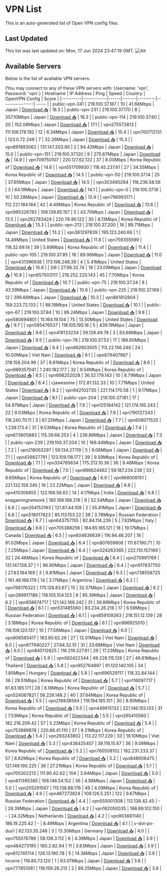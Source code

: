 # VPN List

This is an auto-generated list of Open VPN config files.

## Last Updated

This list was last updated on: Mon, 17 Jun 2024 23:47:19 GMT.
![Alt](https://repobeats.axiom.co/api/embed/186b98318ef1479477931607c1ad7d823f12451f.svg "Repobeats analytics image")

## Available Servers

Below is the list of available VPN servers:

(You may connect to any of these VPN servers with: Username: 'vpn', Password: 'vpn'.)
| Hostname | IP Address | Ping | Speed | Country | OpenVPN Config | Score |
|----------|------------|------|-------|---------|----------------| ----- |
| public-vpn-241 | 219.100.37.187 | 10 | 41.66Mbps | Japan | [Download 📥](./configs/server_0_JP.ovpn) | 18.3 |
| public-vpn-231 | 219.100.37.170 | 8 | 357.10Mbps | Japan | [Download 📥](./configs/server_1_JP.ovpn) | 18.3 |
| public-vpn-114 | 219.100.37.60 | 20 | 152.08Mbps | Japan | [Download 📥](./configs/server_2_JP.ovpn) | 17.1 |
| vpn275572813 | 111.106.178.192 | 12 | 6.34Mbps | Japan | [Download 📥](./configs/server_3_JP.ovpn) | 15.4 |
| vpn700712131 | 123.0.72.249 | 7 | 32.26Mbps | Japan | [Download 📥](./configs/server_4_JP.ovpn) | 15.3 |
| vpn891883062 | 131.147.203.90 | 2 | 94.42Mbps | Japan | [Download 📥](./configs/server_5_JP.ovpn) | 15.0 |
| public-vpn-151 | 219.100.37.120 | 9 | 275.67Mbps | Japan | [Download 📥](./configs/server_6_JP.ovpn) | 14.8 |
| vpn709750107 | 220.127.62.122 | 37 | 8.00Mbps | Korea Republic of | [Download 📥](./configs/server_7_KR.ovpn) | 14.6 |
| vpn551709930 | 118.45.237.61 | 27 | 34.55Mbps | Korea Republic of | [Download 📥](./configs/server_8_KR.ovpn) | 14.5 |
| public-vpn-50 | 219.100.37.14 | 25 | 37.65Mbps | Japan | [Download 📥](./configs/server_9_JP.ovpn) | 14.5 |
| vpn303490264 | 118.236.58.56 | 3 | 64.19Mbps | Japan | [Download 📥](./configs/server_10_JP.ovpn) | 14.1 |
| public-vpn-0 | 219.100.37.18 | 10 | 50.28Mbps | Japan | [Download 📥](./configs/server_11_JP.ovpn) | 13.9 |
| vpn796993171 | 112.221.184.164 | 42 | 4.49Mbps | Korea Republic of | [Download 📥](./configs/server_12_KR.ovpn) | 13.6 |
| vpn985326783 | 106.139.85.157 | 5 | 43.70Mbps | Japan | [Download 📥](./configs/server_13_JP.ovpn) | 13.5 |
| vpn262783424 | 220.78.90.122 | 30 | 8.13Mbps | Korea Republic of | [Download 📥](./configs/server_14_KR.ovpn) | 13.3 |
| public-vpn-213 | 219.100.37.200 | 16 | 89.71Mbps | Japan | [Download 📥](./configs/server_15_JP.ovpn) | 13.2 |
| vpn361297839 | 195.123.240.66 | 1 | 14.49Mbps | United States | [Download 📥](./configs/server_16_US.ovpn) | 11.8 |
| vpn759355599 | 118.32.69.14 | 39 | 5.89Mbps | Korea Republic of | [Download 📥](./configs/server_17_KR.ovpn) | 11.4 |
| public-vpn-105 | 219.100.37.85 | 18 | 89.96Mbps | Japan | [Download 📥](./configs/server_18_JP.ovpn) | 11.0 |
| vpn431396938 | 173.198.248.39 | 4 | 5.41Mbps | United States | [Download 📥](./configs/server_19_US.ovpn) | 10.8 |
| 2i6 | 27.96.32.74 | 18 | 23.09Mbps | Japan | [Download 📥](./configs/server_20_JP.ovpn) | 10.8 |
| vpn657503117 | 219.252.220.143 | 45 | 7.70Mbps | Korea Republic of | [Download 📥](./configs/server_21_KR.ovpn) | 10.7 |
| public-vpn-75 | 219.100.37.24 | 8 | 43.59Mbps | Japan | [Download 📥](./configs/server_22_JP.ovpn) | 10.6 |
| public-vpn-225 | 219.100.37.169 | 12 | 399.66Mbps | Japan | [Download 📥](./configs/server_23_JP.ovpn) | 10.3 |
| vpn861812804 | 159.223.72.133 | 1 | 88.19Mbps | United States | [Download 📥](./configs/server_24_US.ovpn) | 10.1 |
| public-vpn-67 | 219.100.37.84 | 10 | 99.24Mbps | Japan | [Download 📥](./configs/server_25_JP.ovpn) | 9.8 |
| vpn580694801 | 15.164.19.104 | 75 | 13.50Mbps | United States | [Download 📥](./configs/server_26_US.ovpn) | 9.7 |
| vpn595476537 | 118.105.195.16 | 5 | 439.19Mbps | Japan | [Download 📥](./configs/server_27_JP.ovpn) | 9.6 |
| vpn418133234 | 59.129.49.78 | 3 | 83.68Mbps | Japan | [Download 📥](./configs/server_28_JP.ovpn) | 9.5 |
| public-vpn-78 | 219.100.37.53 | 17 | 186.60Mbps | Japan | [Download 📥](./configs/server_29_JP.ovpn) | 9.4 |
| vpn892603505 | 113.22.156.248 | 24 | 10.00Mbps | Viet Nam | [Download 📥](./configs/server_30_VN.ovpn) | 9.1 |
| vpn679407987 | 218.159.204.99 | 37 | 6.81Mbps | Korea Republic of | [Download 📥](./configs/server_31_KR.ovpn) | 8.6 |
| vpn989357041 | 1.240.182.177 | 32 | 9.54Mbps | Korea Republic of | [Download 📥](./configs/server_32_KR.ovpn) | 8.5 |
| vpn698252028 | 36.52.179.143 | 10 | 8.79Mbps | Japan | [Download 📥](./configs/server_33_JP.ovpn) | 8.4 |
| cjawesome | 172.81.132.33 | 10 | 7.71Mbps | United States | [Download 📥](./configs/server_34_US.ovpn) | 8.2 |
| vpn942102730 | 221.114.170.58 | 1 | 9.17Mbps | Japan | [Download 📥](./configs/server_35_JP.ovpn) | 8.1 |
| public-vpn-204 | 219.100.37.181 | 17 | 54.97Mbps | Japan | [Download 📥](./configs/server_36_JP.ovpn) | 7.9 |
| vpn125184142 | 121.174.195.243 | 22 | 9.03Mbps | Korea Republic of | [Download 📥](./configs/server_37_KR.ovpn) | 7.9 |
| vpn790127243 | 118.240.70.11 | 3 | 67.25Mbps | Japan | [Download 📥](./configs/server_38_JP.ovpn) | 7.7 |
| vpn608071520 | 1.238.173.4 | 31 | 9.53Mbps | Korea Republic of | [Download 📥](./configs/server_39_KR.ovpn) | 7.4 |
| vpn673605883 | 115.39.68.253 | 4 | 236.88Mbps | Japan | [Download 📥](./configs/server_40_JP.ovpn) | 7.3 |
| public-vpn-239 | 219.100.37.204 | 10 | 169.44Mbps | Japan | [Download 📥](./configs/server_41_JP.ovpn) | 7.2 |
| vpn218063297 | 59.134.27.119 | 5 | 9.06Mbps | Japan | [Download 📥](./configs/server_42_JP.ovpn) | 7.1 |
| vpn439827791 | 123.109.118.177 | 39 | 9.59Mbps | Korea Republic of | [Download 📥](./configs/server_43_KR.ovpn) | 7.1 |
| vpn334785634 | 175.213.10.36 | 36 | 9.48Mbps | Korea Republic of | [Download 📥](./configs/server_44_KR.ovpn) | 7.0 |
| vpn986624462 | 59.187.234.238 | 33 | 8.65Mbps | Korea Republic of | [Download 📥](./configs/server_45_KR.ovpn) | 6.9 |
| vpn968008151 | 221.132.159.245 | 16 | 23.22Mbps | Japan | [Download 📥](./configs/server_46_JP.ovpn) | 6.8 |
| vpn410306855 | 122.166.56.63 | 14 | 4.17Mbps | India | [Download 📥](./configs/server_47_IN.ovpn) | 6.8 |
| enagamingnetwork | 180.198.168.219 | 9 | 52.54Mbps | Japan | [Download 📥](./configs/server_48_JP.ovpn) | 6.8 |
| vpn354153193 | 121.87.44.108 | 2 | 55.81Mbps | Japan | [Download 📥](./configs/server_49_JP.ovpn) | 6.8 |
| vpn518017823 | 85.113.153.22 | 38 | 3.78Mbps | Russian Federation | [Download 📥](./configs/server_50_RU.ovpn) | 6.7 |
| vpn643757155 | 82.84.114.239 | 5 | 7.82Mbps | Italy | [Download 📥](./configs/server_51_IT.ovpn) | 6.6 |
| vpn705388256 | 184.65.165.121 | 18 | 19.17Mbps | Canada | [Download 📥](./configs/server_52_CA.ovpn) | 6.5 |
| vpn604636639 | 116.94.46.207 | 16 | 91.02Mbps | Japan | [Download 📥](./configs/server_53_JP.ovpn) | 6.4 |
| vpn807659806 | 111.67.190.71 | 10 | 7.25Mbps | Japan | [Download 📥](./configs/server_54_JP.ovpn) | 6.4 |
| vpn324263365 | 222.110.157.169 | 32 | 24.46Mbps | Korea Republic of | [Download 📥](./configs/server_55_KR.ovpn) | 6.4 |
| vpn270991769 | 131.147.158.37 | 1 | 96.90Mbps | Japan | [Download 📥](./configs/server_56_JP.ovpn) | 6.4 |
| vpn917837750 | 27.83.184.169 | 3 | 9.81Mbps | Japan | [Download 📥](./configs/server_57_JP.ovpn) | 6.3 |
| vpn738558725 | 181.46.166.179 | 14 | 3.17Mbps | Argentina | [Download 📥](./configs/server_58_AR.ovpn) | 6.2 |
| vpn768176322 | 175.128.83.67 | 15 | 32.57Mbps | Japan | [Download 📥](./configs/server_59_JP.ovpn) | 6.2 |
| vpn289917189 | 118.105.104.123 | 6 | 85.39Mbps | Japan | [Download 📥](./configs/server_60_JP.ovpn) | 6.2 |
| vpn858674717 | 121.142.168.242 | 31 | 39.86Mbps | Korea Republic of | [Download 📥](./configs/server_61_KR.ovpn) | 6.1 |
| vpn531485560 | 83.234.26.216 | 17 | 6.59Mbps | Russian Federation | [Download 📥](./configs/server_62_RU.ovpn) | 6.1 |
| vpn859109263 | 218.151.12.139 | 28 | 3.18Mbps | Korea Republic of | [Download 📥](./configs/server_63_KR.ovpn) | 6.1 |
| vpn996925010 | 118.106.120.137 | 10 | 77.59Mbps | Japan | [Download 📥](./configs/server_64_JP.ovpn) | 6.0 |
| vpn906565417 | 183.80.62.26 | 27 | 12.01Mbps | Viet Nam | [Download 📥](./configs/server_65_VN.ovpn) | 6.0 |
| vpn977940227 | 27.64.32.10 | 31 | 33.68Mbps | Viet Nam | [Download 📥](./configs/server_66_VN.ovpn) | 6.0 |
| vpn845112625 | 118.219.227.81 | 29 | 17.23Mbps | Korea Republic of | [Download 📥](./configs/server_67_KR.ovpn) | 5.9 |
| vpn582422344 | 49.228.115.128 | 27 | 46.61Mbps | Thailand | [Download 📥](./configs/server_68_TH.ovpn) | 5.8 |
| vpn952764897 | 91.120.140.105 | 34 | 1.85Mbps | Hungary | [Download 📥](./configs/server_69_HU.ovpn) | 5.8 |
| vpn696529117 | 118.32.84.144 | 36 | 29.51Mbps | Korea Republic of | [Download 📥](./configs/server_70_KR.ovpn) | 5.7 |
| vpn116097717 | 61.83.185.171 | 28 | 8.18Mbps | Korea Republic of | [Download 📥](./configs/server_71_KR.ovpn) | 5.7 |
| vpn524067821 | 58.226.148.2 | 40 | 37.64Mbps | Korea Republic of | [Download 📥](./configs/server_72_KR.ovpn) | 5.5 |
| vpn216838594 | 119.194.185.101 | 30 | 8.90Mbps | Korea Republic of | [Download 📥](./configs/server_73_KR.ovpn) | 5.5 |
| vpn449615132 | 221.146.155.133 | 31 | 7.53Mbps | Korea Republic of | [Download 📥](./configs/server_74_KR.ovpn) | 5.5 |
| vpn265410560 | 182.216.209.42 | 57 | 5.23Mbps | Korea Republic of | [Download 📥](./configs/server_75_KR.ovpn) | 5.4 |
| vpn753889878 | 220.86.41.110 | 37 | 9.21Mbps | Korea Republic of | [Download 📥](./configs/server_76_KR.ovpn) | 5.4 |
| vpn293243802 | 113.22.117.229 | 33 | 19.10Mbps | Viet Nam | [Download 📥](./configs/server_77_VN.ovpn) | 5.3 |
| vpn438425407 | 39.116.15.87 | 36 | 9.09Mbps | Korea Republic of | [Download 📥](./configs/server_78_KR.ovpn) | 5.2 |
| vpn760508152 | 182.231.233.37 | 57 | 8.82Mbps | Korea Republic of | [Download 📥](./configs/server_79_KR.ovpn) | 5.2 |
| vpn848608475 | 121.149.190.225 | 36 | 27.21Mbps | Korea Republic of | [Download 📥](./configs/server_80_KR.ovpn) | 5.1 |
| vpn705302213 | 111.90.42.62 | 104 | 3.94Mbps | Japan | [Download 📥](./configs/server_81_JP.ovpn) | 5.0 |
| vpn811395385 | 106.146.54.152 | 36 | 4.98Mbps | Japan | [Download 📥](./configs/server_82_JP.ovpn) | 5.0 |
| vpn205291567 | 115.138.88.176 | 49 | 4.09Mbps | Korea Republic of | [Download 📥](./configs/server_83_KR.ovpn) | 4.9 |
| vpn467273824 | 109.126.5.251 | 122 | 9.67Mbps | Russian Federation | [Download 📥](./configs/server_84_RU.ovpn) | 4.4 |
| vpn555001308 | 112.138.42.45 | - | 28.39Mbps | Japan | [Download 📥](./configs/server_85_JP.ovpn) | 4.2 |
| vpn162050035 | 188.89.102.150 | - | 24.32Mbps | Netherlands | [Download 📥](./configs/server_86_NL.ovpn) | 4.2 |
| vpn903661140 | 186.19.225.42 | - | 8.49Mbps | Argentina | [Download 📥](./configs/server_87_AR.ovpn) | 4.1 |
| v-dot-pn-dus1 | 62.133.35.246 | 3 | 13.30Mbps | Germany | [Download 📥](./configs/server_88_DE.ovpn) | 4.0 |
| vpn755076786 | 58.138.3.112 | 6 | 4.39Mbps | Japan | [Download 📥](./configs/server_89_JP.ovpn) | 3.9 |
| vpn484273195 | 180.2.82.94 | 11 | 3.83Mbps | Japan | [Download 📥](./configs/server_90_JP.ovpn) | 3.9 |
| vpn612745114 | 126.13.190.78 | 5 | 14.36Mbps | Japan | [Download 📥](./configs/server_91_JP.ovpn) | 3.9 |
| hicorre | 116.80.73.120 | 1 | 63.07Mbps | Japan | [Download 📥](./configs/server_92_JP.ovpn) | 3.8 |
| vpn777651061 | 118.159.28.215 | 2 | 89.25Mbps | Japan | [Download 📥](./configs/server_93_JP.ovpn) | 3.8 |
